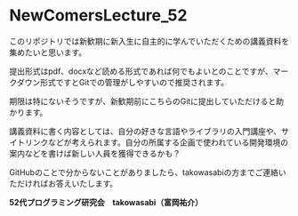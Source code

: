 # NewComersLecture_52

このリポジトリでは新歓期に新入生に自主的に学んでいただくための講義資料を集めたいと思います。



提出形式はpdf、docxなど読める形式であれば何でもよいとのことですが、マークダウン形式ですとGitでの管理がしやすいので推奨されます。



期限は特にないそうですが、新歓期前にこちらのGitに提出していただけると助かります。



講義資料に書く内容としては、自分の好きな言語やライブラリの入門講座や、サイトリンクなどが考えられます。自分の所属する企画で使われている開発環境の案内などを書けば新しい人員を獲得できるかも？



GitHubのことで分からないことがありましたら、takowasabiの方までご連絡いただければお答えいたします。



**52代プログラミング研究会　takowasabi（富岡祐介）**
